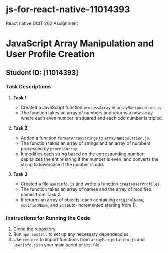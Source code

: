 # js-for-react-native-11014393
React native DCIT 202 Assignment
# JavaScript Array Manipulation and User Profile Creation

## Student ID: [11014393]

### Task Descriptions

1. **Task 1**:
   - Created a JavaScript function `processArray` in `arrayManipulation.js`.
   - The function takes an array of numbers and returns a new array where each even number is squared and each odd number is tripled.

2. **Task 2**:
   - Added a function `formatArrayStrings` to `arrayManipulation.js`.
   - The function takes an array of strings and an array of numbers processed by `processArray`.
   - It modifies each string based on the corresponding number: capitalizes the entire string if the number is even, and converts the string to lowercase if the number is odd.

3. **Task 3**:
   - Created a file `userInfo.js` and wrote a function `createUserProfiles`.
   - The function takes an array of names and the array of modified names from Task 2.
   - It returns an array of objects, each containing `originalName`, `modifiedName`, and `id` (auto-incremented starting from 1).

### Instructions for Running the Code

1. Clone the repository.
2. Run `npm install` to set up any necessary dependencies.
3. Use `require` to import functions from `arrayManipulation.js` and `userInfo.js` in your main script or test file.

